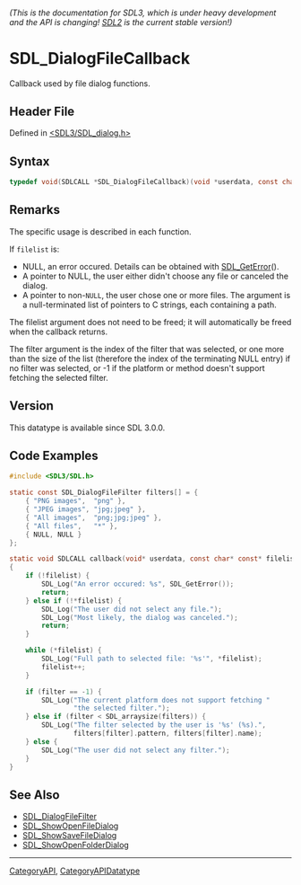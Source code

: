###### (This is the documentation for SDL3, which is under heavy development and the API is changing! [SDL2](https://wiki.libsdl.org/SDL2/) is the current stable version!)
# SDL_DialogFileCallback

Callback used by file dialog functions.

## Header File

Defined in [<SDL3/SDL_dialog.h>](https://github.com/libsdl-org/SDL/blob/main/include/SDL3/SDL_dialog.h)

## Syntax

```c
typedef void(SDLCALL *SDL_DialogFileCallback)(void *userdata, const char * const *filelist, int filter);
```

## Remarks

The specific usage is described in each function.

If `filelist` is:

- NULL, an error occured. Details can be obtained with
  [SDL_GetError](SDL_GetError)().
- A pointer to NULL, the user either didn't choose any file or canceled the
  dialog.
- A pointer to non-`NULL`, the user chose one or more files. The argument
  is a null-terminated list of pointers to C strings, each containing a
  path.

The filelist argument does not need to be freed; it will automatically be
freed when the callback returns.

The filter argument is the index of the filter that was selected, or one
more than the size of the list (therefore the index of the terminating NULL
entry) if no filter was selected, or -1 if the platform or method doesn't
support fetching the selected filter.

## Version

This datatype is available since SDL 3.0.0.

## Code Examples

```c
#include <SDL3/SDL.h>

static const SDL_DialogFileFilter filters[] = {
    { "PNG images",  "png" },
    { "JPEG images", "jpg;jpeg" },
    { "All images",  "png;jpg;jpeg" },
    { "All files",   "*" },
    { NULL, NULL }
};

static void SDLCALL callback(void* userdata, const char* const* filelist, int filter)
{
    if (!filelist) {
        SDL_Log("An error occured: %s", SDL_GetError());
        return;
    } else if (!*filelist) {
        SDL_Log("The user did not select any file.");
        SDL_Log("Most likely, the dialog was canceled.");
        return;
    }

    while (*filelist) {
        SDL_Log("Full path to selected file: '%s'", *filelist);
        filelist++;
    }

    if (filter == -1) {
        SDL_Log("The current platform does not support fetching "
                "the selected filter.");
    } else if (filter < SDL_arraysize(filters)) {
        SDL_Log("The filter selected by the user is '%s' (%s).",
                filters[filter].pattern, filters[filter].name);
    } else {
        SDL_Log("The user did not select any filter.");
    }
}
```

## See Also

- [SDL_DialogFileFilter](SDL_DialogFileFilter)
- [SDL_ShowOpenFileDialog](SDL_ShowOpenFileDialog)
- [SDL_ShowSaveFileDialog](SDL_ShowSaveFileDialog)
- [SDL_ShowOpenFolderDialog](SDL_ShowOpenFolderDialog)

----
[CategoryAPI](CategoryAPI), [CategoryAPIDatatype](CategoryAPIDatatype)

